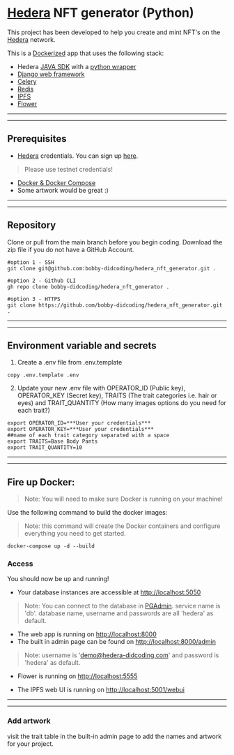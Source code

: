 # [Hedera](https://hedera.com/) NFT generator (Python)
This project has been developed to help you create and mint NFT's on the [Hedera](https://hedera.com/) network.

This is a [Dockerized](https://www.docker.com/) app that uses the following stack:
- Hedera [JAVA SDK](https://docs.hedera.com/guides/docs/sdks) with a [python wrapper](https://pypi.org/project/hedera-sdk-py/)
- [Django web framework](https://www.djangoproject.com/)
- [Celery](https://docs.celeryq.dev/en/stable/getting-started/first-steps-with-celery.html)
- [Redis](https://redis.io/)
- [IPFS](https://ipfs.tech/)
- [Flower](https://flower.readthedocs.io/en/latest/)

***
***

## Prerequisites
* [Hedera](https://hedera.com/) credentials. You can sign up [here](https://portal.hedera.com/register).
> Please use testnet credentials!
* [Docker & Docker Compose](https://docs.docker.com/desktop/)
* Some artwork would be great :)


***
***

## Repository
Clone or pull from the main branch before you begin coding. Download the zip file if you do not have a GitHub Account.
```
#option 1 - SSH
git clone git@github.com:bobby-didcoding/hedera_nft_generator.git .

#option 2 - Github CLI
gh repo clone bobby-didcoding/hedera_nft_generator .

#option 3 - HTTPS
git clone https://github.com/bobby-didcoding/hedera_nft_generator.git .
```

***
***

## Environment variable and secrets
1. Create a .env file from .env.template
```
copy .env.template .env
```

2. Update your new .env file with OPERATOR_ID (Public key), OPERATOR_KEY (Secret key), TRAITS (The trait categories i.e. hair or eyes) and TRAIT_QUANTITY (How many images options do you need for each trait?)
```
export OPERATOR_ID=***User your credentials***
export OPERATOR_KEY=***User your credentials***
##name of each trait category separated with a space
export TRAITS=Base Body Pants
export TRAIT_QUANTITY=10
```

***
***

## Fire up Docker:

>Note: You will need to make sure Docker is running on your machine!

Use the following command to build the docker images:
> Note: this command will create the Docker containers and configure everything you need to get started.
```
docker-compose up -d --build
```

### Access
You should now be up and running!

* Your database instances are accessible at [http://localhost:5050](http://localhost:5050)
>Note: You can connect to the database in [PGAdmin](http://localhost:5050). service name is 'db'. database name, username and passwords are all 'hedera' as default.

* The web app is running on  [http://localhost:8000](http://localhost:8000)
* The built in admin page can be found on [http://localhost:8000/admin](http://localhost:8000/admin)
> Note: username is 'demo@hedera-didcoding.com' and password is 'hedera' as default.
* Flower is running on  [http://localhost:5555](http://localhost:5555)

* The IPFS web UI is running on [http://localhost:5001/webui](http://localhost:5001/webui)

***
***

### Add artwork
visit the trait table in the built-in admin page to add the names and artwork for your project.